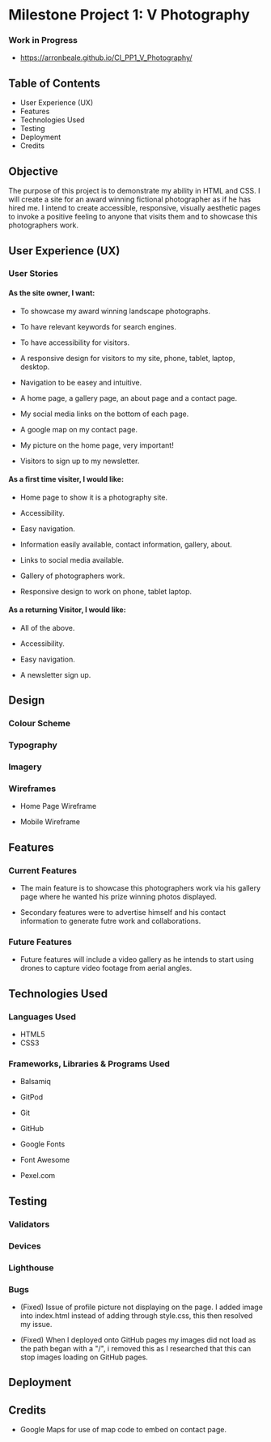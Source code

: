 # Milestone Project 1: V Photography 
### Work in Progress
- https://arronbeale.github.io/CI_PP1_V_Photography/


## Table of Contents
- User Experience (UX)
- Features
- Technologies Used
- Testing
- Deployment
- Credits

## Objective
The purpose of this project is to demonstrate my ability in HTML and CSS. I will create a site for an award winning fictional photographer as if he has hired me.
I intend to create accessible, responsive, visually aesthetic pages to invoke a positive feeling to anyone that visits them and to showcase this photographers work.

## User Experience (UX)
### User Stories

#### As the site owner, I want:
-  To showcase my award winning landscape photographs.

-  To have relevant keywords for search engines.

-  To have accessibility for visitors.

-  A responsive design for visitors to my site, phone, tablet, laptop, desktop.

-  Navigation to be easey and intuitive.

-  A home page, a gallery page, an about page and a contact page.

-  My social media links on the bottom of each page.

-  A google map on my contact page.

-  My picture on the home page, very important!

-  Visitors to sign up to my newsletter.

#### As a first time visiter, I would like:

- Home page to show it is a photography site.

- Accessibility.

- Easy navigation.

- Information easily available, contact information, gallery, about.

- Links to social media available.

- Gallery of photographers work.

- Responsive design to work on phone, tablet laptop.

#### As a returning Visitor, I would like:
- All of the above.

- Accessibility.

- Easy navigation.

- A newsletter sign up.



## Design

### Colour Scheme

### Typography

### Imagery

### Wireframes

- Home Page Wireframe

- Mobile Wireframe

## Features

### Current Features

- The main feature is to showcase this photographers work via his gallery page where he wanted his prize winning photos displayed.

- Secondary features were to advertise himself and his contact information to generate futre work and collaborations.

### Future Features

- Future features will include a video gallery as he intends to start using drones to capture video footage from aerial angles.

## Technologies Used

### Languages Used
- HTML5
- CSS3

### Frameworks, Libraries & Programs Used

- Balsamiq

- GitPod

- Git

- GitHub

- Google Fonts

- Font Awesome

- Pexel.com

## Testing

### Validators

### Devices

### Lighthouse

### Bugs
- (Fixed) Issue of profile picture not displaying on the page. I added image into index.html instead of adding through style.css, this then resolved my issue.

- (Fixed) When I deployed onto GitHub pages my images did not load as the path began with a "/", i removed this as I researched that this can stop images loading on GitHub pages.

## Deployment

## Credits
- Google Maps for use of map code to embed on contact page.
